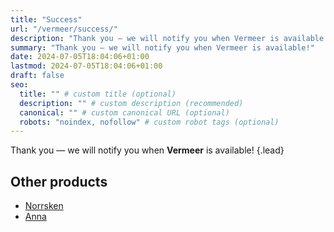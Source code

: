 ```yaml
---
title: "Success"
url: "/vermeer/success/"
description: "Thank you — we will notify you when Vermeer is available!"
summary: "Thank you — we will notify you when Vermeer is available!"
date: 2024-07-05T18:04:06+01:00
lastmod: 2024-07-05T18:04:06+01:00
draft: false
seo:
  title: "" # custom title (optional)
  description: "" # custom description (recommended)
  canonical: "" # custom canonical URL (optional)
  robots: "noindex, nofollow" # custom robot tags (optional)
---
```


Thank you — we will notify you when **Vermeer** is available!
{.lead}

## Other products

- [Norrsken](/norrsken/)
- [Anna](/anna/)
